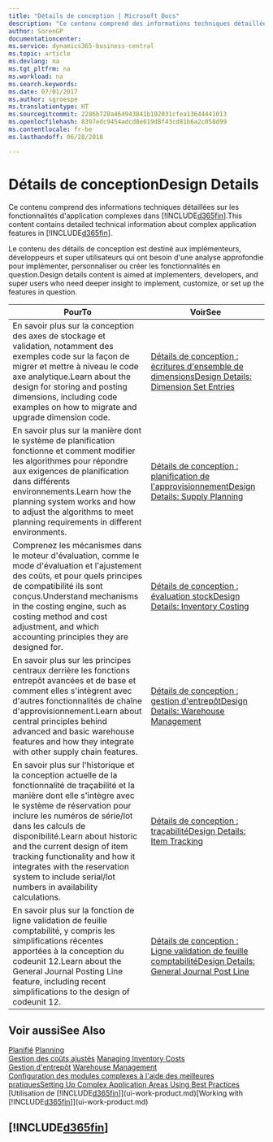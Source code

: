 ```yaml
---
title: "Détails de conception | Microsoft Docs"
description: "Ce contenu comprend des informations techniques détaillées sur les fonctionnalités d'application complexes dans Business Central."
author: SorenGP
documentationcenter: 
ms.service: dynamics365-business-central
ms.topic: article
ms.devlang: na
ms.tgt_pltfrm: na
ms.workload: na
ms.search.keywords: 
ms.date: 07/01/2017
ms.author: sgroespe
ms.translationtype: HT
ms.sourcegitcommit: 2286b728a464943841b192031cfea13644441013
ms.openlocfilehash: 8397edc9454adcd8e619d8f43cd81b6a2c058d99
ms.contentlocale: fr-be
ms.lasthandoff: 06/28/2018

---
```

# <a name="design-details"></a><span data-ttu-id="eaa77-103">Détails de conception</span><span class="sxs-lookup"><span data-stu-id="eaa77-103">Design Details</span></span>
<span data-ttu-id="eaa77-104">Ce contenu comprend des informations techniques détaillées sur les fonctionnalités d'application complexes dans [!INCLUDE[d365fin](includes/d365fin_md.md)].</span><span class="sxs-lookup"><span data-stu-id="eaa77-104">This content contains detailed technical information about complex application features in [!INCLUDE[d365fin](includes/d365fin_md.md)].</span></span>  

 <span data-ttu-id="eaa77-105">Le contenu des détails de conception est destiné aux implémenteurs, développeurs et super utilisateurs qui ont besoin d'une analyse approfondie pour implémenter, personnaliser ou créer les fonctionnalités en question.</span><span class="sxs-lookup"><span data-stu-id="eaa77-105">Design details content is aimed at implementers, developers, and super users who need deeper insight to implement, customize, or set up the features in question.</span></span>  

|<span data-ttu-id="eaa77-106">**Pour**</span><span class="sxs-lookup"><span data-stu-id="eaa77-106">**To**</span></span>|<span data-ttu-id="eaa77-107">**Voir**</span><span class="sxs-lookup"><span data-stu-id="eaa77-107">**See**</span></span>|  
|------------|-------------|  
|<span data-ttu-id="eaa77-108">En savoir plus sur la conception des axes de stockage et validation, notamment des exemples code sur la façon de migrer et mettre à niveau le code axe analytique.</span><span class="sxs-lookup"><span data-stu-id="eaa77-108">Learn about the design for storing and posting dimensions, including code examples on how to migrate and upgrade dimension code.</span></span>|[<span data-ttu-id="eaa77-109">Détails de conception : écritures d'ensemble de dimensions</span><span class="sxs-lookup"><span data-stu-id="eaa77-109">Design Details: Dimension Set Entries</span></span>](design-details-dimension-set-entries.md)|  
|<span data-ttu-id="eaa77-110">En savoir plus sur la manière dont le système de planification fonctionne et comment modifier les algorithmes pour répondre aux exigences de planification dans différents environnements.</span><span class="sxs-lookup"><span data-stu-id="eaa77-110">Learn how the planning system works and how to adjust the algorithms to meet planning requirements in different environments.</span></span>|[<span data-ttu-id="eaa77-111">Détails de conception : planification de l'approvisionnement</span><span class="sxs-lookup"><span data-stu-id="eaa77-111">Design Details: Supply Planning</span></span>](design-details-supply-planning.md)|  
|<span data-ttu-id="eaa77-112">Comprenez les mécanismes dans le moteur d'évaluation, comme le mode d'évaluation et l'ajustement des coûts, et pour quels principes de compatibilité ils sont conçus.</span><span class="sxs-lookup"><span data-stu-id="eaa77-112">Understand mechanisms in the costing engine, such as costing method and cost adjustment, and which accounting principles they are designed for.</span></span>|[<span data-ttu-id="eaa77-113">Détails de conception : évaluation stock</span><span class="sxs-lookup"><span data-stu-id="eaa77-113">Design Details: Inventory Costing</span></span>](design-details-inventory-costing.md)|  
|<span data-ttu-id="eaa77-114">En savoir plus sur les principes centraux derrière les fonctions entrepôt avancées et de base et comment elles s'intègrent avec d'autres fonctionnalités de chaîne d'approvisionnement.</span><span class="sxs-lookup"><span data-stu-id="eaa77-114">Learn about central principles behind advanced and basic warehouse features and how they integrate with other supply chain features.</span></span>|[<span data-ttu-id="eaa77-115">Détails de conception : gestion d'entrepôt</span><span class="sxs-lookup"><span data-stu-id="eaa77-115">Design Details: Warehouse Management</span></span>](design-details-warehouse-management.md)|  
|<span data-ttu-id="eaa77-116">En savoir plus sur l'historique et la conception actuelle de la fonctionnalité de traçabilité et la manière dont elle s'intègre avec le système de réservation pour inclure les numéros de série/lot dans les calculs de disponibilité.</span><span class="sxs-lookup"><span data-stu-id="eaa77-116">Learn about historic and the current design of item tracking functionality and how it integrates with the reservation system to include serial/lot numbers in availability calculations.</span></span>|[<span data-ttu-id="eaa77-117">Détails de conception : traçabilité</span><span class="sxs-lookup"><span data-stu-id="eaa77-117">Design Details: Item Tracking</span></span>](design-details-item-tracking.md)|  
|<span data-ttu-id="eaa77-118">En savoir plus sur la fonction de ligne validation de feuille comptabilité, y compris les simplifications récentes apportées à la conception du codeunit 12.</span><span class="sxs-lookup"><span data-stu-id="eaa77-118">Learn about the General Journal Posting Line feature, including recent simplifications to the design of codeunit 12.</span></span>|[<span data-ttu-id="eaa77-119">Détails de conception : Ligne validation de feuille comptabilité</span><span class="sxs-lookup"><span data-stu-id="eaa77-119">Design Details: General Journal Post Line</span></span>](design-details-general-journal-post-line.md)|  

## <a name="see-also"></a><span data-ttu-id="eaa77-120">Voir aussi</span><span class="sxs-lookup"><span data-stu-id="eaa77-120">See Also</span></span>  
 <span data-ttu-id="eaa77-121">[Planifié](production-planning.md) </span><span class="sxs-lookup"><span data-stu-id="eaa77-121">[Planning](production-planning.md) </span></span>  
 <span data-ttu-id="eaa77-122">[Gestion des coûts ajustés](finance-manage-inventory-costs.md) </span><span class="sxs-lookup"><span data-stu-id="eaa77-122">[Managing Inventory Costs](finance-manage-inventory-costs.md) </span></span>  
 <span data-ttu-id="eaa77-123">[Gestion d'entrepôt](warehouse-manage-warehouse.md) </span><span class="sxs-lookup"><span data-stu-id="eaa77-123">[Warehouse Management](warehouse-manage-warehouse.md) </span></span>  
 [<span data-ttu-id="eaa77-124">Configuration des modules complexes à l'aide des meilleures pratiques</span><span class="sxs-lookup"><span data-stu-id="eaa77-124">Setting Up Complex Application Areas Using Best Practices</span></span>](set-up-complex-application-areas-using-best-practices.md)  
 <span data-ttu-id="eaa77-125">[Utilisation de [!INCLUDE[d365fin](includes/d365fin_md.md)]](ui-work-product.md)</span><span class="sxs-lookup"><span data-stu-id="eaa77-125">[Working with [!INCLUDE[d365fin](includes/d365fin_md.md)]](ui-work-product.md)</span></span>

 ## [!INCLUDE[d365fin](includes/free_trial_md.md)]  
  


